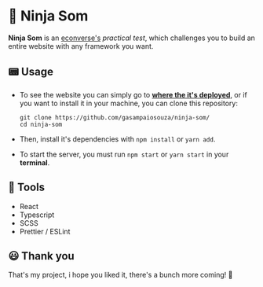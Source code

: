 # 🎵 Ninja Som

**Ninja Som** is an [econverse's](https://github.com/econverse-digital/teste-front-end-junior) _practical test_, which challenges you to build an entire website with any framework you want.

## 📟 Usage

- To see the website you can simply go to **[where the it's deployed](https://ninja-som.netlify.app/)**, or if you want to install it in your machine, you can clone this repository:

  ```
  git clone https://github.com/gasampaiosouza/ninja-som/
  cd ninja-som
  ```

- Then, install it's dependencies with `npm install` or `yarn add`.

- To start the server, you must run `npm start` or `yarn start` in your **terminal**.

## 📌 Tools

- React
- Typescript
- SCSS
- Prettier / ESLint

## 😃 Thank you

That's my project, i hope you liked it, there's a bunch more coming! 💜

